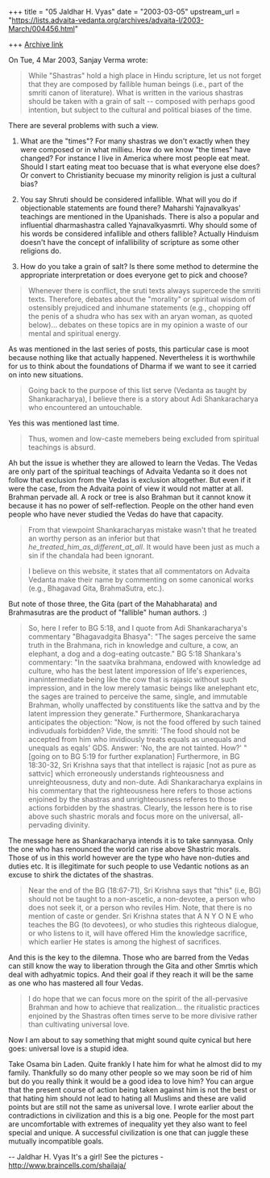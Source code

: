+++
title = "05 Jaldhar H. Vyas"
date = "2003-03-05"
upstream_url = "https://lists.advaita-vedanta.org/archives/advaita-l/2003-March/004456.html"

+++
[Archive link](https://lists.advaita-vedanta.org/archives/advaita-l/2003-March/004456.html)

On Tue, 4 Mar 2003, Sanjay Verma wrote:

> While "Shastras" hold a high place in Hindu
> scripture, let us not forget that they are composed by fallible human
> beings (i.e., part of the smriti canon of literature). What is written
> in the various shastras should be taken with a grain of salt -- composed
> with perhaps good intention, but subject to the cultural and political
> biases of the time.

There are several problems with such a view.

1.  What are the "times"?  For many shastras we don't exactly when they
were composed or in what millieu.  How do we know "the times" have
changed?  For instance I live in America where most people eat meat.
Should I start eating meat too becuase that is what everyone else does?
Or convert to Christianity becuase my minority religion is just a cultural
bias?

2.  You say Shruti should be considered infallible.  What will you do if
objectionable statements are found there?  Maharshi Yajnavalkyas'
teachings are mentioned in the Upanishads.  There is also a popular and
influential dharmashastra called Yajnavalkyasmrti.  Why should some of his
words be considered infallible and others fallible?  Actually Hinduism
doesn't have the concept of infallibility of scripture as some other
religions do.

3.  How do you take a grain of salt?  Is there some method to determine
the appropriate interpretation or does everyone get to pick and choose?

> Whenever there is conflict, the sruti texts always
> supercede the smriti texts. Therefore, debates about the "morality" or
> spiritual wisdom of ostensibly prejudiced and inhumane statements (e.g.,
> chopping off the penis of a shudra who has sex with an aryan woman, as
> quoted below)... debates on these topics are in my opinion a waste of
> our mental and spiritual energy.

As was mentioned in the last series of posts, this particular case is moot
because nothing like that actually happened.  Nevertheless it is
worthwhile for us to think about the foundations of Dharma if we want to
see it carried on into new situations.

> Going back to the purpose of this list
> serve (Vedanta as taught by Shankaracharya), I believe there is a story
> about Adi Shankaracharya who encountered an untouchable.

Yes this was mentioned last time.

> Thus, women and low-caste memebers being excluded from spiritual
> teachings is absurd.

Ah but the issue is whether they are allowed to learn the Vedas.  The
Vedas are only part of the spiritual teachings of Advaita Vedanta so it
does not follow that exclusion from the Vedas is exclusion altogether.
But even if it were the case, from the Advaita point of view it would not
matter at all.  Brahman pervade all.  A rock or tree is also Brahman but
it cannot know it because it has no power of self-reflection.  People on
the other hand even people who have never studied the Vedas do have that
capacity.

>From that viewpoint Shankaracharyas mistake wasn't that he treated an
worthy person as an inferior but that _he_treated_him_as_different_at_all_.
It would have been just as much a sin if the chandala had been ignorant.

> I
> believe on this website, it states that all commentators on Advaita
> Vedanta make their name by commenting on some canonical works (e.g.,
> Bhagavad Gita, BrahmaSutra, etc.).

But note of those three, the Gita (part of the Mahabharata) and
Brahmasutras are the product of "fallible" human authors. :)

> So, here I refer to BG 5:18, and I
> quote from Adi Shankaracharya's commentary "Bhagavadgita Bhasya": "The
> sages perceive the same truth in the Brahmana, rich in knowledge and
> culture, a cow, an elephant, a dog and a dog-eating outcaste." BG 5:18
> Shankara's commentary: "In the saatvika brahmana, endowed with knowledge
> ad culture, who has the best latent imporession of life's experiences,
> inanintermediate being like the cow that is rajasic without such
> impression, and in the low merely tamasic beings like anelephant etc,
> the sages are trained to perceive the same, single, and immutable
> Brahman, wholly unaffected by constituents like the sattva and by the
> latent impression they generate." Furthermore, Shankaracharya
> anticipates the objection: "Now, is not the food offered by such tained
> indivuduals forbidden? Vide, the smriti: 'The food should not be
> accepted from him who invidiously treats equals as unequals and unequals
> as eqals' GDS. Answer: 'No, the are not tainted. How?' " [going on to BG
> 5:19 for further explanation] Furthermore, in BG 18:30-32, Sri Krishna
> says that that intellect is rajasic [not as pure as sattvic] which
> erroneously understands righteousness and unreighteousness, duty and
> non-dute. Adi Shankaracharya explains in his commentary that the
> righteousness here refers to those actions enjoined by the shastras and
> unrighteousness referes to those actions forbidden by the shastras.
> Clearly, the lesson here is to rise above such shastric morals and focus
> more on the universal, all-pervading divinity.

The message here as Shankaracharya intends it is to take sannyasa.  Only
the one who has renounced the world can rise above Shastric morals.  Those
of us in this world however are the type who have non-duties and duties
etc.  It is illegitimate for such people to use Vedantic notions as an
excuse to shirk the dictates of the shastras.

> Near the end of the BG
> (18:67-71), Sri Krishna says that "this" (i.e, BG) should not be taught
> to a non-ascetic, a non-devotee, a person who does not seek it, or a
> person who reviles Him. Note, that there is no mention of caste or
> gender. Sri Krishna states that A N Y O N E who teaches the BG (to
> devotees), or who studies this righteous dialogue, or who listens to it,
> will have offered Him the knowledge sacrifice, which earlier He states
> is among the highest of sacrifices.

And this is the key to the dilemna.  Those who are barred from the Vedas
can still know the way to liberation through the Gita and other Smrtis
which deal with adhyatmic topics.  And their goal if they reach it will be
the same as one who has mastered all four Vedas.

> I do hope that we can focus more on the spirit of the all-pervasive
> Brahman and how to achieve that realization... the ritualistic practices
> enjoined by the Shastras often times serve to be more divisive rather
> than cultivating universal love.

Now I am about to say something that might sound quite cynical but here
goes:  universal love is a stupid idea.

Take Osama bin Laden.  Quite frankly I hate him for what he almost did to
my family.  Thankfully so do many other people so we may soon be rid of
him but do you really think it would be a good idea to love him?  You can
argue that the present course of action being taken against him is not the
best or that hating him should not lead to hating all Muslims and these
are valid points but are still not the same as universal love.  I wrote
earlier about the contradictions in civilization and this is a big one.
People for the most part are uncomfortable with extremes of inequality yet
they also want to feel special and unique.  A successful civilization is
one that can juggle these mutually incompatible goals.

--
Jaldhar H. Vyas <jaldhar at braincells.com>
It's a girl! See the pictures - http://www.braincells.com/shailaja/

